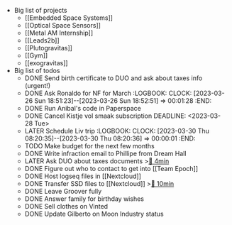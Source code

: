 - Big list of projects
	- [[Embedded Space Systems]]
	- [[Optical Space Sensors]]
	- [[Metal AM Internship]]
	- [[Leads2b]]
	- [[Plutogravitas]]
	- [[Gym]]
	- [[exogravitas]]
- Big list of todos
	- DONE Send birth certificate to DUO and ask about taxes info (urgent!)
	- DONE Ask Ronaldo for NF for March
	  :LOGBOOK:
	  CLOCK: [2023-03-26 Sun 18:51:23]--[2023-03-26 Sun 18:52:51] =>  00:01:28
	  :END:
	- DONE Run Anibal's code in Paperspace
	- DONE Cancel Kistje vol smaak subscription
	  DEADLINE: <2023-03-28 Tue>
	- LATER Schedule Liv trip
	  :LOGBOOK:
	  CLOCK: [2023-03-30 Thu 08:20:35]--[2023-03-30 Thu 08:20:36] =>  00:00:01
	  :END:
	- TODO Make budget for the next few months
	- DONE Write infraction email to Phillipe from Dream Hall
	- LATER Ask DUO about taxes documents >[🍅 4min](#agenda-pomo://?t=p-1680157274592-231)
	- DONE Figure out who to contact to get into [[Team Epoch]]
	- DONE Host logseq files in [[Nextcloud]]
	- DONE Transfer SSD files to [[Nextcloud]] >[🍅 10min](#agenda-pomo://?t=f-1680158011174-600)
	- DONE Leave Groover fully
	- DONE Answer family for birthday wishes
	- DONE Sell clothes on Vinted
	- DONE Update Gilberto on Moon Industry status